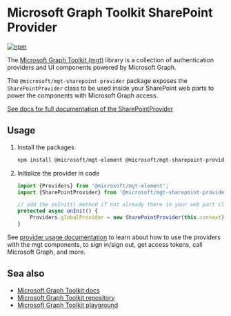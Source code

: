 # Microsoft Graph Toolkit SharePoint Provider

[![npm](https://img.shields.io/npm/v/@microsoft/mgt-sharepoint-provider?style=for-the-badge)](https://www.npmjs.com/package/@microsoft/mgt-sharepoint-provider)

The [Microsoft Graph Toolkit (mgt)](https://aka.ms/mgt) library is a collection of authentication providers and UI components powered by Microsoft Graph. 

The `@microsoft/mgt-sharepoint-provider` package exposes the `SharePointProvider` class to be used inside your SharePoint web parts to power the components with Microsoft Graph access.

[See docs for full documentation of the SharePointProvider](https://learn.microsoft.com/graph/toolkit/providers/sharepoint)

## Usage

1. Install the packages

    ```bash
    npm install @microsoft/mgt-element @microsoft/mgt-sharepoint-provider
    ```

2. Initialize the provider in code

    ```ts
    import {Providers} from '@microsoft/mgt-element';
    import {SharePointProvider} from '@microsoft/mgt-sharepoint-provider';

    // add the onInit() method if not already there in your web part class
    protected async onInit() {
        Providers.globalProvider = new SharePointProvider(this.context);
    }
    ```

See [provider usage documentation](https://learn.microsoft.com/graph/toolkit/providers) to learn about how to use the providers with the mgt components, to sign in/sign out, get access tokens, call Microsoft Graph, and more.

## Sea also
* [Microsoft Graph Toolkit docs](https://aka.ms/mgt-docs)
* [Microsoft Graph Toolkit repository](https://aka.ms/mgt)
* [Microsoft Graph Toolkit playground](https://mgt.dev)